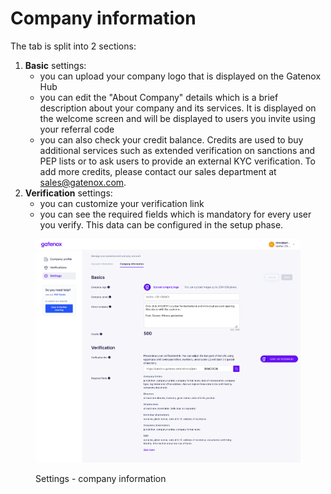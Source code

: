 # Company information

The tab is split into 2 sections:

1. **Basic** settings:
   * you can upload your company logo that is displayed on the Gatenox Hub
   * you can edit the "About Company" details which is a brief description about your company and its services. It is displayed on the welcome screen and will be displayed to users you invite using your referral code
   * you can also check your credit balance. Credits are used to buy additional services such as extended verification on sanctions and PEP lists or to ask users to provide an external KYC verification. To add more credits, please contact our sales department at sales@gatenox.com.
2. **Verification** settings:
   * you can customize your verification link
   * you can see the required fields which is mandatory for every user you verify. This data can be configured in the setup phase.

<figure><img src="../../.gitbook/assets/settings_company.png" alt="Settings - company information"><figcaption><p>Settings - company information</p></figcaption></figure>
